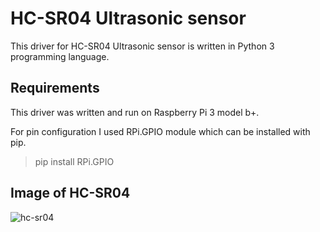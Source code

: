 # HC-SR04 Ultrasonic sensor

This driver for HC-SR04 Ultrasonic sensor is written in Python 3 programming language.

## Requirements
This driver was written and run on Raspberry Pi 3 model b+.

For pin configuration I used RPi.GPIO module which can be installed with pip.

> pip install RPi.GPIO

## Image of HC-SR04
![hc-sr04](https://media-cdn.elecrow.com/catalog/product/cache/f8158826193ba5faa8b862a9bd1eb9e9/h/c/hc-sr04_ultrasonic_ranging_sensor.jpg)